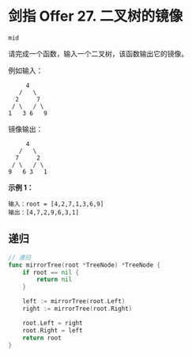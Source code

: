# 剑指 Offer 27. 二叉树的镜像

`mid`

请完成一个函数，输入一个二叉树，该函数输出它的镜像。

例如输入：

```
     4
   /   \
  2     7
 / \   / \
1   3 6   9
```

镜像输出：

```
     4
   /   \
  7     2
 / \   / \
9   6 3   1
```

**示例 1：**

```
输入：root = [4,2,7,1,3,6,9]
输出：[4,7,2,9,6,3,1]
```

## 递归

```go
// 递归
func mirrorTree(root *TreeNode) *TreeNode {
	if root == nil {
		return nil
	}

	left := mirrorTree(root.Left)
	right := mirrorTree(root.Right)

	root.Left = right
	root.Right = left
	return root
}
```


